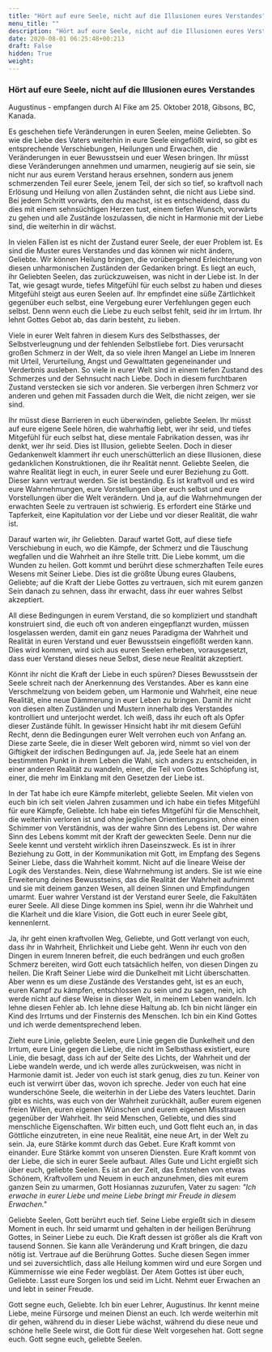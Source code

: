 ```yaml
---
title: "Hört auf eure Seele, nicht auf die Illusionen eures Verstandes"
menu_title: ""
description: "Hört auf eure Seele, nicht auf die Illusionen eures Verstandes"
date: 2020-08-01 06:25:48+00:213
draft: False
hidden: True
weight:
---
```

### Hört auf eure Seele, nicht auf die Illusionen eures Verstandes

Augustinus - empfangen durch Al Fike am 25. Oktober 2018, Gibsons, BC, Kanada.

Es geschehen tiefe Veränderungen in euren Seelen, meine Geliebten. So wie die Liebe des Vaters weiterhin in eure Seele eingeflößt wird, so gibt es entsprechende Verschiebungen, Heilungen und Erwachen, die Veränderungen in euer Bewusstsein und euer Wesen bringen. Ihr müsst diese Veränderungen annehmen und umarmen, neugierig auf sie sein, sie nicht nur aus eurem Verstand heraus ersehnen, sondern aus jenem schmerzenden Teil eurer Seele, jenem Teil, der sich so tief, so kraftvoll nach Erlösung und Heilung von allen Zuständen sehnt, die nicht aus Liebe sind. Bei jedem Schritt vorwärts, den du machst, ist es entscheidend, dass du dies mit einem sehnsüchtigen Herzen tust, einem tiefen Wunsch, vorwärts zu gehen und alle Zustände loszulassen, die nicht in Harmonie mit der Liebe sind, die weiterhin in dir wächst.

In vielen Fällen ist es nicht der Zustand eurer Seele, der euer Problem ist. Es sind die Muster eures Verstandes und das können wir nicht ändern, Geliebte. Wir können Heilung bringen, die vorübergehend Erleichterung von diesen unharmonischen Zuständen der Gedanken bringt. Es liegt an euch, ihr Geliebten Seelen, das zurückzuweisen, was nicht in der Liebe ist. In der Tat, wie gesagt wurde, tiefes Mitgefühl für euch selbst zu haben und dieses Mitgefühl steigt aus euren Seelen auf. Ihr empfindet eine süße Zärtlichkeit gegenüber euch selbst, eine Vergebung eurer Verfehlungen gegen euch selbst. Denn wenn euch die Liebe zu euch selbst fehlt, seid ihr im Irrtum. Ihr lehnt Gottes Gebot ab, das darin besteht, zu lieben.

Viele in eurer Welt fahren in diesem Kurs des Selbsthasses, der Selbstverleugnung und der fehlenden Selbstliebe fort. Dies verursacht großen Schmerz in der Welt, da so viele ihren Mangel an Liebe im Inneren mit Urteil, Verurteilung, Angst und Gewalttaten gegeneinander und Verderbnis ausleben. So viele in eurer Welt sind in einem tiefen Zustand des Schmerzes und der Sehnsucht nach Liebe. Doch in diesem furchtbaren Zustand verstecken sie sich vor anderen. Sie verbergen ihren Schmerz vor anderen und gehen mit Fassaden durch die Welt, die nicht zeigen, wer sie sind.

Ihr müsst diese Barrieren in euch überwinden, geliebte Seelen. Ihr müsst auf eure eigene Seele hören, die wahrhaftig liebt, wer ihr seid, und tiefes Mitgefühl für euch selbst hat, diese mentale Fabrikation dessen, was ihr denkt, wer ihr seid. Dies ist Illusion, geliebte Seelen. Doch in dieser Gedankenwelt klammert ihr euch unerschütterlich an diese Illusionen, diese gedanklichen Konstruktionen, die ihr Realität nennt. Geliebte Seelen, die wahre Realität liegt in euch, in eurer Seele und eurer Beziehung zu Gott. Dieser kann vertraut werden. Sie ist beständig. Es ist kraftvoll und es wird eure Wahrnehmungen, eure Vorstellungen über euch selbst und eure Vorstellungen über die Welt verändern. Und ja, auf die Wahrnehmungen der erwachten Seele zu vertrauen ist schwierig. Es erfordert eine Stärke und Tapferkeit, eine Kapitulation vor der Liebe und vor dieser Realität, die wahr ist.

Darauf warten wir, ihr Geliebten. Darauf wartet Gott, auf diese tiefe Verschiebung in euch, wo die Kämpfe, der Schmerz und die Täuschung wegfallen und die Wahrheit an ihre Stelle tritt. Die Liebe kommt, um die Wunden zu heilen. Gott kommt und berührt diese schmerzhaften Teile eures Wesens mit Seiner Liebe. Dies ist die größte Übung eures Glaubens, Geliebte; auf die Kraft der Liebe Gottes zu vertrauen, sich mit eurem ganzen Sein danach zu sehnen, dass ihr erwacht, dass ihr euer wahres Selbst akzeptiert.

All diese Bedingungen in eurem Verstand, die so kompliziert und standhaft konstruiert sind, die euch oft von anderen eingepflanzt wurden, müssen losgelassen werden, damit ein ganz neues Paradigma der Wahrheit und Realität in euren Verstand und euer Bewusstsein eingeflößt werden kann. Dies wird kommen, wird sich aus euren Seelen erheben, vorausgesetzt, dass euer Verstand dieses neue Selbst, diese neue Realität akzeptiert.

Könnt ihr nicht die Kraft der Liebe in euch spüren? Dieses Bewusstsein der Seele schreit nach der Anerkennung des Verstandes. Aber es kann eine Verschmelzung von beidem geben, um Harmonie und Wahrheit, eine neue Realität, eine neue Dämmerung in euer Leben zu bringen. Damit ihr nicht von diesen alten Zuständen und Mustern innerhalb des Verstandes kontrolliert und unterjocht werdet. Ich weiß, dass ihr euch oft als Opfer dieser Zustände fühlt. In gewisser Hinsicht habt ihr mit diesem Gefühl Recht, denn die Bedingungen eurer Welt verrohen euch von Anfang an. Diese zarte Seele, die in dieser Welt geboren wird, nimmt so viel von der Giftigkeit der irdischen Bedingungen auf. Ja, jede Seele hat an einem bestimmten Punkt in ihrem Leben die Wahl, sich anders zu entscheiden, in einer anderen Realität zu wandeln, einer, die Teil von Gottes Schöpfung ist, einer, die mehr im Einklang mit den Gesetzen der Liebe ist.

In der Tat habe ich eure Kämpfe miterlebt, geliebte Seelen. Mit vielen von euch bin ich seit vielen Jahren zusammen und ich habe ein tiefes Mitgefühl für eure Kämpfe, Geliebte. Ich habe ein tiefes Mitgefühl für die Menschheit, die weiterhin verloren ist und ohne jeglichen Orientierungssinn, ohne einen Schimmer von Verständnis, was der wahre Sinn des Lebens ist. Der wahre Sinn des Lebens kommt mit der Kraft der geweckten Seele. Denn nur die Seele kennt und versteht wirklich ihren Daseinszweck. Es ist in ihrer Beziehung zu Gott, in der Kommunikation mit Gott, im Empfang des Segens Seiner Liebe, dass die Wahrheit kommt. Nicht auf die lineare Weise der Logik des Verstandes. Nein, diese Wahrnehmung ist anders. Sie ist wie eine Erweiterung deines Bewusstseins, das die Realität der Wahrheit aufnimmt und sie mit deinem ganzen Wesen, all deinen Sinnen und Empfindungen umarmt. Euer wahrer Verstand ist der Verstand eurer Seele, die Fakultäten eurer Seele. All diese Dinge kommen ins Spiel, wenn ihr die Wahrheit und die Klarheit und die klare Vision, die Gott euch in eurer Seele gibt, kennenlernt.

Ja, ihr geht einen kraftvollen Weg, Geliebte, und Gott verlangt von euch, dass ihr in Wahrheit, Ehrlichkeit und Liebe geht. Wenn ihr euch von den Dingen in eurem Inneren befreit, die euch bedrängen und euch großen Schmerz bereiten, wird Gott euch tatsächlich helfen, von diesen Dingen zu heilen. Die Kraft Seiner Liebe wird die Dunkelheit mit Licht überschatten. Aber wenn es um diese Zustände des Verstandes geht, ist es an euch, euren Kampf zu kämpfen, entschlossen zu sein und zu sagen, nein, ich werde nicht auf diese Weise in dieser Welt, in meinem Leben wandeln. Ich lehne diesen Fehler ab. Ich lehne diese Haltung ab. Ich bin nicht länger ein Kind des Irrtums und der Finsternis des Menschen. Ich bin ein Kind Gottes und ich werde dementsprechend leben.

Zieht eure Linie, geliebte Seelen, eure Linie gegen die Dunkelheit und den Irrtum, eure Linie gegen die Liebe, die nicht im Selbsthass existiert, eure Linie, die besagt, dass ich auf der Seite des Lichts, der Wahrheit und der Liebe wandeln werde, und ich werde alles zurückweisen, was nicht in Harmonie damit ist. Jeder von euch ist stark genug, dies zu tun. Keiner von euch ist verwirrt über das, wovon ich spreche. Jeder von euch hat eine wunderschöne Seele, die weiterhin in der Liebe des Vaters leuchtet. Darin gibt es nichts, was euch von der Wahrheit zurückhält, außer eurem eigenen freien Willen, euren eigenen Wünschen und eurem eigenen Misstrauen gegenüber der Wahrheit. Ihr seid Menschen, Geliebte, und dies sind menschliche Eigenschaften. Wir bitten euch, und Gott fleht euch an, in das Göttliche einzutreten, in eine neue Realität, eine neue Art, in der Welt zu sein. Ja, eure Stärke kommt durch das Gebet. Eure Kraft kommt von einander. Eure Stärke kommt von unseren Diensten. Eure Kraft kommt von der Liebe, die sich in eurer Seele aufbaut. Alles Gute und Licht ergießt sich über euch, geliebte Seelen. Es ist an der Zeit, das Entstehen von etwas Schönem, Kraftvollem und Neuem in euch anzunehmen, dies mit eurem ganzen Sein zu umarmen, Gott Hosiannas zuzurufen, Vater zu sagen: *"Ich erwache in eurer Liebe und meine Liebe bringt mir Freude in diesem Erwachen."*

Geliebte Seelen, Gott berührt euch tief. Seine Liebe ergießt sich in diesem Moment in euch. Ihr seid umarmt und gehalten in der heiligen Berührung Gottes, in Seiner Liebe zu euch. Die Kraft dessen ist größer als die Kraft von tausend Sonnen. Sie kann alle Veränderung und Kraft bringen, die dazu nötig ist. Vertraue auf die Berührung Gottes. Suche diesen Segen immer und sei zuversichtlich, dass alle Heilung kommen wird und eure Sorgen und Kümmernisse wie eine Feder wegbläst. Der Atem Gottes ist über euch, Geliebte. Lasst eure Sorgen los und seid im Licht. Nehmt euer Erwachen an und lebt in seiner Freude.

Gott segne euch, Geliebte. Ich bin euer Lehrer, Augustinus. Ihr kennt meine Liebe, meine Fürsorge und meinen Dienst an euch. Ich werde weiterhin mit dir gehen, während du in dieser Liebe wächst, während du diese neue und schöne helle Seele wirst, die Gott für diese Welt vorgesehen hat. Gott segne euch. Gott segne euch, geliebte Seelen.
